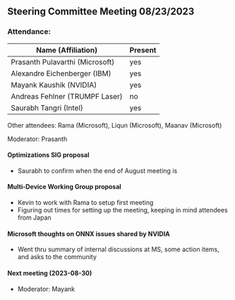 ## Steering Committee Meeting 08/23/2023

### Attendance:

| Name (Affiliation)              | Present  |
| ------------------------------- | -------- |
| Prasanth Pulavarthi (Microsoft) | yes |
| Alexandre Eichenberger (IBM)    | yes |
| Mayank Kaushik (NVIDIA)         | yes |
| Andreas Fehlner (TRUMPF Laser)  | no  |
| Saurabh Tangri (Intel)          | yes |

Other attendees: Rama (Microsoft), Liqun (Microsoft), Maanav (Microsoft)

Moderator: Prasanth

#### Optimizations SIG proposal
 - Saurabh to confirm when the end of August meeting is

#### Multi-Device Working Group proposal
 - Kevin to work with Rama to setup first meeting
 - Figuring out times for setting up the meeting, keeping in mind attendees from Japan

#### Microsoft thoughts on ONNX issues shared by NVIDIA
 - Went thru summary of internal discussions at MS, some action items, and asks to the community

#### Next meeting (2023-08-30)
  - Moderator: Mayank

